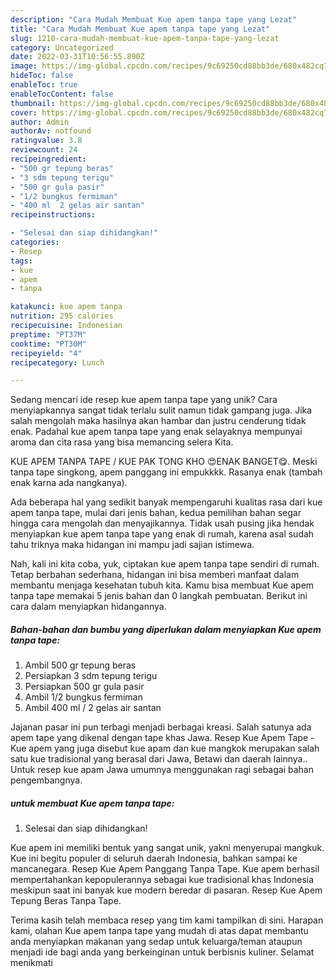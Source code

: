 ```yaml
---
description: "Cara Mudah Membuat Kue apem tanpa tape yang Lezat"
title: "Cara Mudah Membuat Kue apem tanpa tape yang Lezat"
slug: 1210-cara-mudah-membuat-kue-apem-tanpa-tape-yang-lezat
category: Uncategorized
date: 2022-03-31T10:56:55.890Z
image: https://img-global.cpcdn.com/recipes/9c69250cd88bb3de/680x482cq70/kue-apem-tanpa-tape-foto-resep-utama.jpg
hideToc: false
enableToc: true
enableTocContent: false
thumbnail: https://img-global.cpcdn.com/recipes/9c69250cd88bb3de/680x482cq70/kue-apem-tanpa-tape-foto-resep-utama.jpg
cover: https://img-global.cpcdn.com/recipes/9c69250cd88bb3de/680x482cq70/kue-apem-tanpa-tape-foto-resep-utama.jpg
author: Admin
authorAv: notfound
ratingvalue: 3.8
reviewcount: 24
recipeingredient:
- "500 gr tepung beras"
- "3 sdm tepung terigu"
- "500 gr gula pasir"
- "1/2 bungkus fermiman"
- "400 ml  2 gelas air santan"
recipeinstructions:

- "Selesai dan siap dihidangkan!"
categories:
- Resep
tags:
- kue
- apem
- tanpa

katakunci: kue apem tanpa 
nutrition: 295 calories
recipecuisine: Indonesian
preptime: "PT37M"
cooktime: "PT30M"
recipeyield: "4"
recipecategory: Lunch

---
```





Sedang mencari ide resep kue apem tanpa tape yang unik? Cara menyiapkannya sangat tidak terlalu sulit namun tidak gampang juga. Jika salah mengolah maka hasilnya akan hambar dan justru cenderung tidak enak. Padahal kue apem tanpa tape yang enak selayaknya mempunyai aroma dan cita rasa yang bisa memancing selera Kita.





KUE APEM TANPA TAPE / KUE PAK TONG KHO 😍ENAK BANGET😋. Meski tanpa tape singkong, apem panggang ini empukkkk. Rasanya enak (tambah enak karna ada nangkanya).

Ada beberapa hal yang sedikit banyak mempengaruhi kualitas rasa dari kue apem tanpa tape, mulai dari jenis bahan, kedua pemilihan bahan segar hingga cara mengolah dan menyajikannya. Tidak usah pusing jika hendak menyiapkan kue apem tanpa tape yang enak di rumah, karena asal sudah tahu triknya maka hidangan ini mampu jadi sajian istimewa.






Nah, kali ini kita coba, yuk, ciptakan kue apem tanpa tape sendiri di rumah. Tetap berbahan sederhana, hidangan ini bisa memberi manfaat dalam membantu menjaga kesehatan tubuh kita. Kamu bisa membuat Kue apem tanpa tape memakai 5 jenis bahan dan 0 langkah pembuatan. Berikut ini cara dalam menyiapkan hidangannya.

<!--inarticleads1-->

##### Bahan-bahan dan bumbu yang diperlukan dalam menyiapkan Kue apem tanpa tape:

1. Ambil 500 gr tepung beras
1. Persiapkan 3 sdm tepung terigu
1. Persiapkan 500 gr gula pasir
1. Ambil 1/2 bungkus fermiman
1. Ambil 400 ml / 2 gelas air santan


Jajanan pasar ini pun terbagi menjadi berbagai kreasi. Salah satunya ada apem tape yang dikenal dengan tape khas Jawa. Resep Kue Apem Tape - Kue apem yang juga disebut kue apam dan kue mangkok merupakan salah satu kue tradisional yang berasal dari Jawa, Betawi dan daerah lainnya.. Untuk resep kue apam Jawa umumnya menggunakan ragi sebagai bahan pengembangnya. 

<!--inarticleads2-->

#####  untuk membuat Kue apem tanpa tape:


1. Selesai dan siap dihidangkan!

Kue apem ini memiliki bentuk yang sangat unik, yakni menyerupai mangkuk. Kue ini begitu populer di seluruh daerah Indonesia, bahkan sampai ke mancanegara. Resep Kue Apem Panggang Tanpa Tape. Kue apem berhasil mempertahankan kepopulerannya sebagai kue tradisional khas Indonesia meskipun saat ini banyak kue modern beredar di pasaran. Resep Kue Apem Tepung Beras Tanpa Tape. 

Terima kasih telah membaca resep yang tim kami tampilkan di sini. Harapan kami, olahan Kue apem tanpa tape yang mudah di atas dapat membantu anda menyiapkan makanan yang sedap untuk keluarga/teman ataupun menjadi ide bagi anda yang berkeinginan untuk berbisnis kuliner. Selamat menikmati
